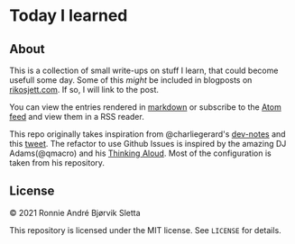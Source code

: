 # Today I learned
## About
This is a collection of small write-ups on stuff I learn, that could become usefull some day. Some of this *might* be included in blogposts on [rikosjett.com](https://www.rikosjett.com). If so, I will link to the post.

You can view the entries rendered in [markdown](entries.md) or subscribe to the [Atom feed](https://raw.githubusercontent.com/rsletta/til/main/feed.xml) and view them in a RSS reader.

This repo originally takes inspiration from @charliegerard's [dev-notes](https://github.com/charliegerard/dev-notes) and this [tweet](https://twitter.com/devdevcharlie/status/1019343097749168128). The refactor to use Github Issues is inspired by the amazing DJ Adams(@qmacro) and his [Thinking Aloud](https://github.com/qmacro/thinking-aloud). Most of the configuration is taken from his repository.


## License

© 2021 Ronnie André Bjørvik Sletta

This repository is licensed under the MIT license. See ```LICENSE``` for details.

